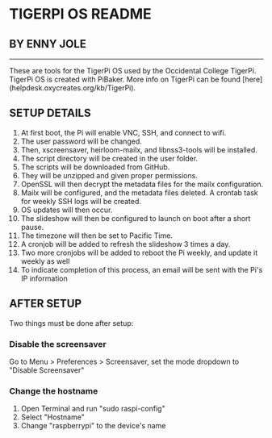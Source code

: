 # TIGERPI OS README
## BY ENNY JOLE
------------
These are tools for the TigerPi OS used by the Occidental College TigerPi. TigerPi OS is created with PiBaker. More info on TigerPi can be found [here] (helpdesk.oxycreates.org/kb/TigerPi).
## SETUP DETAILS
1. At first boot, the Pi will enable VNC, SSH, and connect to wifi.
1. The user password will be changed.
1. Then, xscreensaver, heirloom-mailx, and libnss3-tools will be installed.
1. The script directory will be created in the user folder.
1. The scripts will be downloaded from GitHub.
1. They will be unzipped and given proper permissions.
1. OpenSSL will then decrypt the metadata files for the mailx configuration.
1. Mailx will be configured, and the metadata files deleted. A crontab task for weekly SSH logs will be created.
1. OS updates will then occur.
1. The slideshow will then be configured to launch on boot after a short pause.
1. The timezone will then be set to Pacific Time.
1. A cronjob will be added to refresh the slideshow 3 times a day.
1. Two more cronjobs will be added to reboot the Pi weekly, and update it weekly as well
1. To indicate completion of this process, an email will be sent with the Pi's IP information

## AFTER SETUP
Two things must be done after setup:
### Disable the screensaver
Go to Menu > Preferences > Screensaver, set the mode dropdown to "Disable Screensaver"
### Change the hostname
1. Open Terminal and run "sudo raspi-config"
1. Select "Hostname"
1. Change "raspberrypi" to the device's name
